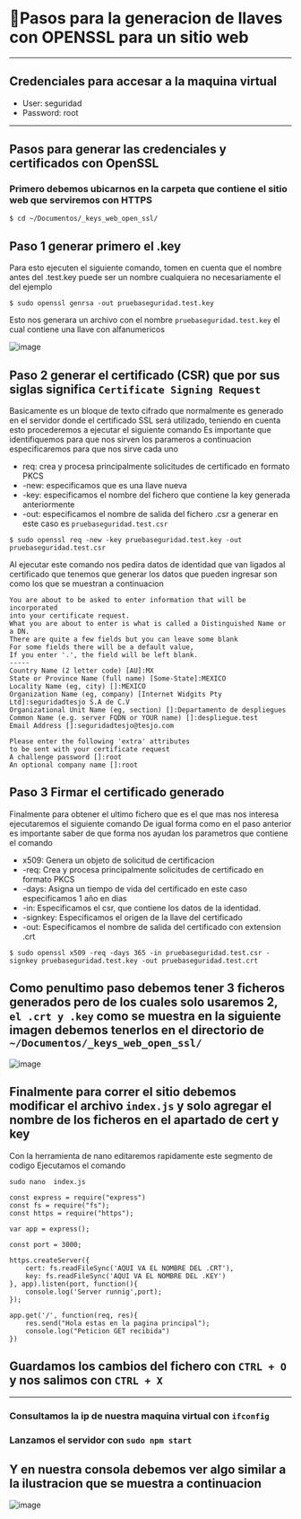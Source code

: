 # 🚩Pasos para la generacion de llaves con OPENSSL para un sitio web
---
## Credenciales para accesar a la maquina virtual
- User: seguridad
- Password: root
---
## Pasos para generar las credenciales y certificados con OpenSSL
### Primero debemos ubicarnos en la carpeta que contiene el sitio web que serviremos con HTTPS
```
$ cd ~/Documentos/_keys_web_open_ssl/
```
## Paso 1 generar primero el .key 
Para esto ejecuten el siguiente comando, tomen en cuenta que el nombre antes del .test.key puede ser un nombre cualquiera no necesariamente el del ejemplo
```
$ sudo openssl genrsa -out pruebaseguridad.test.key
```
Esto nos generara un archivo con el nombre ``` pruebaseguridad.test.key ``` el cual contiene una llave con alfanumericos

![image](https://user-images.githubusercontent.com/51938997/143799386-b0f057d7-76d4-4099-9a06-c218406fb126.png)

## Paso 2 generar el certificado (CSR) que por sus siglas significa ``` Certificate Signing Request ```
Basicamente es un bloque de texto cifrado que normalmente es generado en el servidor donde el certificado SSL será utilizado, teniendo en cuenta esto procederemos a ejecutar el siguiente comando
Es importante que identifiquemos para que nos sirven los parameros a continuacion especificaremos para que nos sirve cada uno
- req: crea y procesa principalmente solicitudes de certificado en formato PKCS
- -new: especificamos que es una llave nueva
- -key: especificamos el nombre del fichero que contiene la key generada anteriormente
- -out: especificamos el nombre de salida del fichero .csr a generar en este caso es ``` pruebaseguridad.test.csr ```
```
$ sudo openssl req -new -key pruebaseguridad.test.key -out pruebaseguridad.test.csr
```
Al ejecutar este comando nos pedira datos de identidad que van ligados al certificado que tenemos que generar los datos que pueden ingresar son como los que se muestran a continuacion
```
You are about to be asked to enter information that will be incorporated
into your certificate request.
What you are about to enter is what is called a Distinguished Name or a DN.
There are quite a few fields but you can leave some blank
For some fields there will be a default value,
If you enter '.', the field will be left blank.
-----
Country Name (2 letter code) [AU]:MX
State or Province Name (full name) [Some-State]:MEXICO
Locality Name (eg, city) []:MEXICO
Organization Name (eg, company) [Internet Widgits Pty Ltd]:seguridadtesjo S.A de C.V
Organizational Unit Name (eg, section) []:Departamento de despliegues
Common Name (e.g. server FQDN or YOUR name) []:despliegue.test
Email Address []:seguridadtesjo@tesjo.com

Please enter the following 'extra' attributes
to be sent with your certificate request
A challenge password []:root
An optional company name []:root
```
## Paso 3 Firmar el certificado generado
Finalmente para obtener el ultimo fichero que es el que mas nos interesa ejecutaremos el siguiente comando
De igual forma como en el paso anterior es importante saber de que forma nos ayudan los parametros que contiene el comando
- x509: Genera un objeto de solicitud de certificacion
- -req: Crea y procesa principalmente solicitudes de certificado en formato PKCS
- -days: Asigna un tiempo de vida del certificado en este caso especificamos 1 año en dias
- -in: Especificamos el csr, que contiene los datos de la identidad.
- -signkey: Especificamos el origen de la llave del certificado
- -out: Especificamos el nombre de salida del certificado con extension .crt
```
$ sudo openssl x509 -req -days 365 -in pruebaseguridad.test.csr -signkey pruebaseguridad.test.key -out pruebaseguridad.test.crt
```
## Como penultimo paso debemos tener 3 ficheros generados pero de los cuales solo usaremos 2, ``` el .crt y .key ``` como se muestra en la siguiente imagen debemos tenerlos en el directorio de ``` ~/Documentos/_keys_web_open_ssl/ ```

![image](https://user-images.githubusercontent.com/51938997/143801913-db41b2ac-0ef1-4038-8e4a-6b7e3cacdcd7.png)

## Finalmente para correr el sitio debemos modificar el archivo ``` index.js ``` y solo agregar el nombre de los ficheros en el apartado de cert y key
Con la herramienta de nano editaremos rapidamente este segmento de codigo
Ejecutamos el comando

``` sudo nano  index.js ```

```
const express = require("express")
const fs = require("fs");
const https = require("https");

var app = express();

const port = 3000;

https.createServer({
	cert: fs.readFileSync('AQUI VA EL NOMBRE DEL .CRT'),
	key: fs.readFileSync('AQUI VA EL NOMBRE DEL .KEY')
}, app).listen(port, function(){
	console.log('Server runnig',port);
});

app.get('/', function(req, res){
	res.send("Hola estas en la pagina principal");
	console.log("Peticion GET recibida")
})
```
## Guardamos los cambios del fichero con ``` CTRL + O ``` y nos salimos con ``` CTRL + X ```
---
### Consultamos la ip de nuestra maquina virtual con ``` ifconfig ```
### Lanzamos el servidor con ``` sudo npm start ```

## Y en nuestra consola debemos ver algo similar a la ilustracion que se muestra a continuacion

![image](https://user-images.githubusercontent.com/51938997/143802548-7cc7097f-9293-4e8a-b38a-ddb5898f4c68.png)


